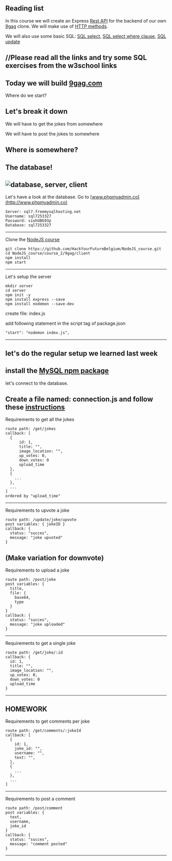 ## Reading list
In this course we will create an Express [Rest API](https://searchmicroservices.techtarget.com/definition/RESTful-API) for the backend of our own [9gag](https://9gag.com/) clone. We will make use of [HTTP methods](https://spring.io/understanding/REST).

We will also use some basic SQL: [SQL select](https://www.w3schools.com/sql/sql_select.asp), [SQL select where clause](https://www.w3schools.com/sql/sql_where.asp), [SQL update](https://www.w3schools.com/sql/sql_update.asp)

//Please read all the links and try some SQL exercises from the w3school links
---
Today we will build [9gag.com](https://9gag.com/)
---
Where do we start?

Let's break it down
---
We will have to get the jokes from somewhere

We will have to post the jokes to somewhere

Where is somewhere?
---
The database!
---
![database, server, client](http://afterhoursprog.wpengine.com/wp-content/uploads/2014/09/webFlowWithDatabase.gif)
---
Let's have a look at the database.
Go to [www.phpmyadmin.co](http://www.phpmyadmin.co)
```
Server: sql7.freemysqlhosting.net
Username: sql7253327
Password: siuhUBG93p
Database: sql7253327
```
---
Clone the [NodeJS course](https://github.com/HackYourFutureBelgium/NodeJS_course)
```
git clone https://github.com/HackYourFutureBelgium/NodeJS_course.git
cd NodeJS_course/course_2/9gag/client
npm install
npm start
```
---
Let's setup the server
```
mkdir server
cd server
npm init -y
npm install express --save
npm install nodemon --save-dev
```
create file: index.js

add following statement in the script tag of package.json
```
"start": "nodemon index.js",
```
---
let's do the regular setup we learned last week
---
install the [MySQL npm package](https://www.npmjs.com/package/mysql)
---
let's connect to the database.

Create a file named: connection.js and follow these [instructions](https://www.npmjs.com/package/mysql#introduction)
---
Requirements to get all the jokes
```
route path: /get/jokes
callback: [
  {
      id: 1,
      title: "",
      image_location: "",
      up_votes: 0,
      down_votes: 0
      upload_time
  },
  {
    ...
  },
  ...
]
ordered by "upload_time"
```
---
Requirements to upvote a joke
```
route path: /update/joke/upvote
post variables: { jokeID }
callback: {
  status: "succes",
  message: "joke upvoted"
}
```
(Make variation for downvote)
---
Requirements to upload a joke
```
route path: /post/joke
post variables: {
  title,
  file: {
    base64,
    type
  }
}
callback: {
  status: "succes",
  message: "joke uploaded"
}
```
---
Requirements to get a single joke
```
route path: /get/joke/:id
callback: {
  id: 1,
  title: "",
  image_location: "",
  up_votes: 0,
  down_votes: 0
  upload_time
}
```
---
HOMEWORK
---
Requirements to get comments per joke
```
route path: /get/comments/:jokeId
callback: [
  {
    id: 1,
    joke_id: "",
    username: "",
    text: "",
  },
  {
    ...
  },
  ...
]
```
---
Requirements to post a comment
```
route path: /post/comment
post variables: {
  text,
  username,
  joke_id
}
callback: {
  status: "succes",
  message: "comment posted"
}
```
---
